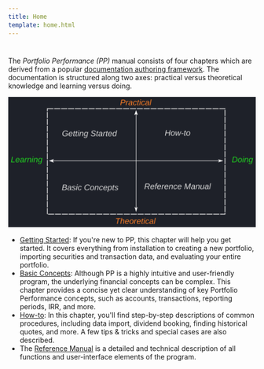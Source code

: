 ```yaml
---
title: Home
template: home.html
---
```

#
The *Portfolio Performance (PP)* manual consists of four chapters which are derived from a popular [documentation authoring framework](https://diataxis.fr/). The documentation is structured along two axes: practical versus theoretical knowledge and learning versus doing.

![](images/documentation-framework.svg)

- [Getting Started](getting-started/index.md): If you're new to PP, this chapter will help you get started. It covers everything from installation to creating a new portfolio, importing securities and transaction data, and evaluating your entire portfolio.
- [Basic Concepts](concepts/index.md): Although PP is a highly intuitive and user-friendly program, the underlying financial concepts can be complex. This chapter provides a concise yet clear understanding of key Portfolio Performance concepts, such as accounts, transactions, reporting periods, IRR, and more.
- [How-to](how-to/index.md): In this chapter, you'll find step-by-step descriptions of common procedures, including data import, dividend booking, finding historical quotes, and more. A few tips & tricks and special cases are also described.
- The [Reference Manual](./reference/index.md) is a detailed and technical description of all functions and user-interface elements of the program.

<br>
<br>
